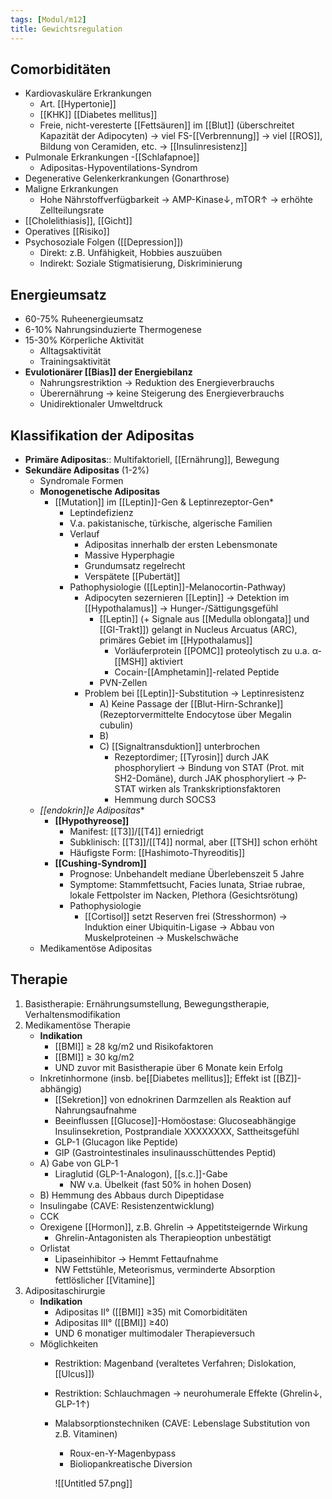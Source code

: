 ```yaml
---
tags: [Modul/m12]
title: Gewichtsregulation
---
```


## Comorbiditäten

- Kardiovaskuläre Erkrankungen
    - Art. [[Hypertonie]]
    - [[KHK]]
[[Diabetes mellitus]]
    - Freie, nicht-veresterte [[Fettsäuren]] im [[Blut]] (überschreitet Kapazität der Adipocyten) → viel FS-[[Verbrennung]] → viel [[ROS]], Bildung von Ceramiden, etc. → [[Insulinresistenz]]
- Pulmonale Erkrankungen
    -[[Schlafapnoe]]
    - Adipositas-Hypoventilations-Syndrom
- Degenerative Gelenkerkrankungen (Gonarthrose)
- Maligne Erkrankungen
    - Hohe Nährstoffverfügbarkeit → AMP-Kinase↓, mTOR↑ → erhöhte Zellteilungsrate
- [[Cholelithiasis]], [[Gicht]]
- Operatives [[Risiko]]
- Psychosoziale Folgen ([[Depression]])
    - Direkt: z.B. Unfähigkeit, Hobbies auszuüben
    - Indirekt: Soziale Stigmatisierung, Diskriminierung

## Energieumsatz

- 60-75% Ruheenergieumsatz
- 6-10% Nahrungsinduzierte Thermogenese
- 15-30% Körperliche Aktivität
    - Alltagsaktivität
    - Trainingsaktivität
- **Evulotionärer [[Bias]] der Energiebilanz**
    - Nahrungsrestriktion → Reduktion des Energieverbrauchs
    - Überernährung → keine Steigerung des Energieverbrauchs
    - Unidirektionaler Umweltdruck

## Klassifikation der Adipositas

- **Primäre Adipositas**:: Multifaktoriell, [[Ernährung]], Bewegung
- **Sekundäre Adipositas** (1-2%)
    - Syndromale Formen
    - **Monogenetische Adipositas**
        - [[Mutation]] im [[Leptin]]-Gen & Leptinrezeptor-Gen*
            - Leptindefizienz
            - V.a. pakistanische, türkische, algerische Familien
            - Verlauf
                - Adipositas innerhalb der ersten Lebensmonate
                - Massive Hyperphagie
                - Grundumsatz regelrecht
                - Verspätete [[Pubertät]]
            - Pathophysiologie ([[Leptin]]-Melanocortin-Pathway)
                - Adipocyten sezernieren [[Leptin]] → Detektion im [[Hypothalamus]] → Hunger-/Sättigungsgefühl
                    - [[Leptin]] (+ Signale aus [[Medulla oblongata]] und [[GI-Trakt]]) gelangt in Nucleus Arcuatus (ARC), primäres Gebiet im [[Hypothalamus]]
                        - Vorläuferprotein [[POMC]] proteolytisch zu u.a. α-[[MSH]] aktiviert
                        - Cocain-[[Amphetamin]]-related Peptide
                    - PVN-Zellen
                - Problem bei [[Leptin]]-Substitution → Leptinresistenz
                    - A) Keine Passage der [[Blut-Hirn-Schranke]] (Rezeptorvermittelte Endocytose über Megalin cubulin)
                    - B)
                    - C) [[Signaltransduktion]] unterbrochen
                        - Rezeptordimer; [[Tyrosin]] durch JAK phosphoryliert → Bindung von STAT (Prot. mit SH2-Domäne), durch JAK phosphoryliert → P-STAT wirken als Trankskriptionsfaktoren
                        - Hemmung durch SOCS3
    - *[[endokrin]]e Adipositas**
        - **[[Hypothyreose]]**
            - Manifest: [[T3]]/[[T4]] erniedrigt
            - Subklinisch: [[T3]]/[[T4]] normal, aber [[TSH]] schon erhöht
            - Häufigste Form: [[Hashimoto-Thyreoditis]]
        - **[[Cushing-Syndrom]]**
            - Prognose: Unbehandelt mediane Überlebenszeit 5 Jahre
            - Symptome: Stammfettsucht, Facies lunata, Striae rubrae, lokale Fettpolster im Nacken, Plethora (Gesichtsrötung)
            - Pathophysiologie
                - [[Cortisol]] setzt Reserven frei (Stresshormon) → Induktion einer Ubiquitin-Ligase → Abbau von Muskelproteinen → Muskelschwäche
    - Medikamentöse Adipositas

## Therapie

1. Basistherapie: Ernährungsumstellung, Bewegungstherapie, Verhaltensmodifikation
2. Medikamentöse Therapie
    - **Indikation**
        - [[BMI]] ≥ 28 kg/m2 und Risikofaktoren
        - [[BMI]] ≥ 30 kg/m2
        - UND zuvor mit Basistherapie über 6 Monate kein Erfolg
    - Inkretinhormone (insb. be[[Diabetes mellitus]]; Effekt ist [[BZ]]-abhängig)
        - [[Sekretion]] von ednokrinen Darmzellen als Reaktion auf Nahrungsaufnahme
        - Beeinflussen [[Glucose]]-Homöostase: Glucoseabhängige Insulinsekretion, Postprandiale XXXXXXXX, Sattheitsgefühl
        - GLP-1 (Glucagon like Peptide)
        - GIP (Gastrointestinales insulinausschüttendes Peptid)
    - A) Gabe von GLP-1
        - Liraglutid (GLP-1-Analogon), [[s.c.]]-Gabe
            - NW v.a. Übelkeit (fast 50% in hohen Dosen)
    - B) Hemmung des Abbaus durch Dipeptidase
    - Insulingabe (CAVE: Resistenzentwicklung)
    - CCK
    - Orexigene [[Hormon]], z.B. Ghrelin → Appetitsteigernde Wirkung
        - Ghrelin-Antagonisten als Therapieoption unbestätigt
    - Orlistat
        - Lipaseinhibitor → Hemmt Fettaufnahme
        - NW Fettstühle, Meteorismus, verminderte Absorption fettlöslicher [[Vitamine]]
3. Adipositaschirurgie
    - **Indikation**
        - Adipositas II° ([[BMI]] ≥35) mit Comorbiditäten
        - Adipositas III° ([[BMI]] ≥40)
        - UND 6 monatiger multimodaler Therapieversuch
    - Möglichkeiten
        - Restriktion: Magenband (veraltetes Verfahren; Dislokation,[[Ulcus]])
        - Restriktion: Schlauchmagen → neurohumerale Effekte (Ghrelin↓, GLP-1↑)
        - Malabsorptionstechniken (CAVE: Lebenslage Substitution von z.B. Vitaminen)
            - Roux-en-Y-Magenbypass
            - Bioliopankreatische Diversion

           ![[Untitled 57.png]]


